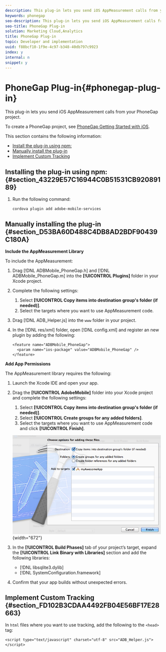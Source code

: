 ```yaml
---
description: This plug-in lets you send iOS AppMeasurement calls from your PhoneGap project.
keywords: phonegap
seo-description: This plug-in lets you send iOS AppMeasurement calls from your PhoneGap project.
seo-title: PhoneGap Plug-in
solution: Marketing Cloud,Analytics
title: PhoneGap Plug-in
topic: Developer and implementation
uuid: f88bcf10-1f9e-4c97-b348-40db797c9923
index: y
internal: n
snippet: y
---
```


# PhoneGap Plug-in{#phonegap-plug-in}

This plug-in lets you send iOS AppMeasurement calls from your PhoneGap project.

To create a PhoneGap project, see [PhoneGap Getting Started with iOS](http://docs.phonegap.com/getting-started/).

This section contains the following information:

* [Install the plug-in using npm:](../phonegap/phonegap.md#section_43229E57C16944C0B51531CB92089189) 
* [Manually install the plug-in](../phonegap/phonegap.md#section_D53BA60D488C4DB8AD2BDF90439C180A) 
* [Implement Custom Tracking](../phonegap/phonegap.md#section_FD102B3CDAA4492FB04E56BF17E28663)

## Installing the plug-in using npm: {#section_43229E57C16944C0B51531CB92089189}

1. Run the following command: 

   ```
   cordova plugin add adobe-mobile-services
   ```

## Manually installing the plug-in {#section_D53BA60D488C4DB8AD2BDF90439C180A}

**Include the AppMeasurement Library**

To include the AppMeasurement:

1. Drag [!DNL ADBMobile_PhoneGap.h] and  [!DNL ADBMobile_PhoneGap.m] into the **[!UICONTROL Plugins]** folder in your Xcode project. 
1. Complete the following settings:

    1. Select **[!UICONTROL Copy items into destination group's folder (if needed)]**. 
    1. Select the targets where you want to use AppMeasurement code.

1. Drag [!DNL ADB_Helper.js] into the `www` folder in your project. 
1. In the [!DNL res/xml] folder, open [!DNL config.xml] and register an new plugin by adding the following: 

   ```
   <feature name="ADBMobile_PhoneGap"> 
     <param name="ios-package" value="ADBMobile_PhoneGap" /> 
   </feature>
   ```

**Add App Permissions**

The AppMeasurement library requires the following:

1. Launch the Xcode IDE and open your app. 
1. Drag the **[!UICONTROL AdobeMobile]** folder into your Xcode project and complete the following settings:

    1. Select **[!UICONTROL Copy items into destination group's folder (if needed)]**. 
    1. Select **[!UICONTROL Create groups for any added folders]**. 
    1. Select the targets where you want to use AppMeasurement code and click **[!UICONTROL Finish]**.

   ![](assets/xcode-settings.png){width="672"}

1. In the **[!UICONTROL Build Phases]** tab of your project’s target, expand the **[!UICONTROL Link Binary with Libraries]** section and add the following libraries:

    * [!DNL libsqlite3.dylib] 
    * [!DNL SystemConfiguration.framework]

1. Confirm that your app builds without unexpected errors.

## Implement Custom Tracking {#section_FD102B3CDAA4492FB04E56BF17E28663}

In `html` files where you want to use tracking, add the following to the `<head>` tag:

```
<script type="text/javascript" charset="utf-8" src="ADB_Helper.js"></script>
```


